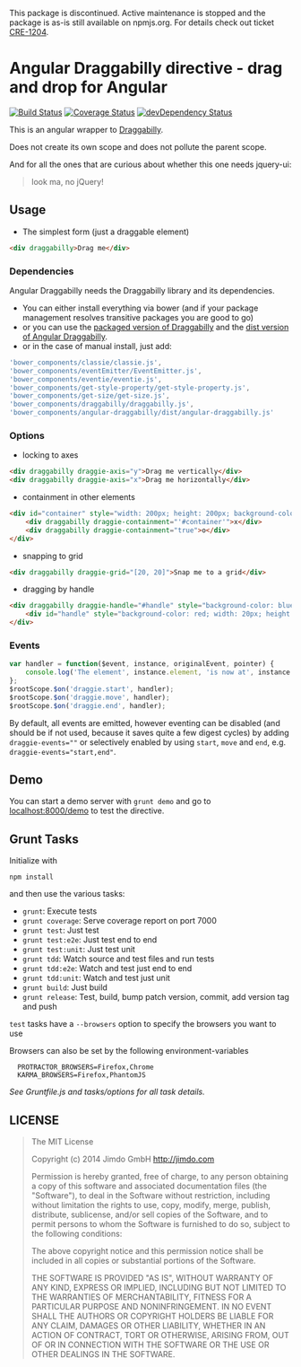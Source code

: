 This package is discontinued. Active maintenance is stopped and the package is as-is still available on npmjs.org. For details check out ticket [CRE-1204](https://jimplan.atlassian.net/browse/CRE-1204).

Angular Draggabilly directive - drag and drop for Angular
======================

[![Build Status](https://travis-ci.org/Jimdo/angular-draggabilly.png)](https://travis-ci.org/Jimdo/angular-draggabilly)
[![Coverage Status](https://coveralls.io/repos/Jimdo/angular-draggabilly/badge.png?branch=master)](https://coveralls.io/r/Jimdo/angular-draggabilly?branch=master)
[![devDependency Status](https://david-dm.org/Jimdo/angular-draggabilly/dev-status.svg)](https://david-dm.org/Jimdo/angular-draggabilly#info=devDependencies)

This is an angular wrapper to [Draggabilly](https://github.com/desandro/draggabilly).

Does not create its own scope and does not pollute the parent scope.

And for all the ones that are curious about whether this one needs jquery-ui:
> look ma, no jQuery!

Usage
-----
* The simplest form (just a draggable element)
```html
<div draggabilly>Drag me</div>
```

### Dependencies
Angular Draggabilly needs the Draggabilly library and its dependencies.
* You can either install everything via bower (and if your package management resolves transitive packages you are good to go)
* or you can use the [packaged version of Draggabilly](http://draggabilly.desandro.com/draggabilly.pkgd.min.js) and the [dist version of Angular Draggabilly](https://raw.githubusercontent.com/Jimdo/angular-draggabilly/master/dist/angular-draggabilly.min.js).
* or in the case of manual install, just add:
```javascript
'bower_components/classie/classie.js',
'bower_components/eventEmitter/EventEmitter.js',
'bower_components/eventie/eventie.js',
'bower_components/get-style-property/get-style-property.js',
'bower_components/get-size/get-size.js',
'bower_components/draggabilly/draggabilly.js',
'bower_components/angular-draggabilly/dist/angular-draggabilly.js'
```

### Options
* locking to axes
```html
<div draggabilly draggie-axis="y">Drag me vertically</div>
<div draggabilly draggie-axis="x">Drag me horizontally</div>
```
* containment in other elements
```html
<div id="container" style="width: 200px; height: 200px; background-color: red;">
	<div draggabilly draggie-containment="'#container'">x</div>
	<div draggabilly draggie-containment="true">o</div>
</div>
```
* snapping to grid
```html
<div draggabilly draggie-grid="[20, 20]">Snap me to a grid</div>
```
* dragging by handle
```html
<div draggabilly draggie-handle="#handle" style="background-color: blue; width: 100px; height: 100px;">
	<div id="handle" style="background-color: red; width: 20px; height: 20px; position: relative; left: 40px; top: 40px;"></div>
</div>
```

### Events
```javascript
var handler = function($event, instance, originalEvent, pointer) {
	console.log('The element', instance.element, 'is now at', instance.position.x, instance.position.y);
};
$rootScope.$on('draggie.start', handler);
$rootScope.$on('draggie.move', handler);
$rootScope.$on('draggie.end', handler);
```
By default, all events are emitted, however eventing can be disabled (and should be if not used, because it saves quite a few digest cycles) by adding `draggie-events=""` or selectively enabled by using `start`, `move` and `end`, e.g. `draggie-events="start,end"`.

Demo
----
You can start a demo server with `grunt demo` and go to [localhost:8000/demo](http://localhost:8000/demo/) to test the directive.

Grunt Tasks
-----------
Initialize with

```console
npm install
```
and then use the various tasks:

 * `grunt`: Execute tests
 * `grunt coverage`: Serve coverage report on port 7000
 * `grunt test`: Just test
 * `grunt test:e2e`: Just test end to end
 * `grunt test:unit`: Just test unit
 * `grunt tdd`: Watch source and test files and run tests
 * `grunt tdd:e2e`: Watch and test just end to end
 * `grunt tdd:unit`: Watch and test just unit
 * `grunt build`: Just build
 * `grunt release`: Test, build, bump patch version, commit, add version tag and push

 `test` tasks have a `--browsers` option to specify the browsers you want to use

 Browsers can also be set by the following environment-variables
 ```
   PROTRACTOR_BROWSERS=Firefox,Chrome
   KARMA_BROWSERS=Firefox,PhantomJS
 ```

_See Gruntfile.js and tasks/options for all task details._


LICENSE
-------

> The MIT License
>
> Copyright (c) 2014 Jimdo GmbH http://jimdo.com
>
> Permission is hereby granted, free of charge, to any person obtaining a copy
> of this software and associated documentation files (the "Software"), to deal
> in the Software without restriction, including without limitation the rights
> to use, copy, modify, merge, publish, distribute, sublicense, and/or sell
> copies of the Software, and to permit persons to whom the Software is
> furnished to do so, subject to the following conditions:
>
> The above copyright notice and this permission notice shall be included in
> all copies or substantial portions of the Software.
>
> THE SOFTWARE IS PROVIDED "AS IS", WITHOUT WARRANTY OF ANY KIND, EXPRESS OR
> IMPLIED, INCLUDING BUT NOT LIMITED TO THE WARRANTIES OF MERCHANTABILITY,
> FITNESS FOR A PARTICULAR PURPOSE AND NONINFRINGEMENT. IN NO EVENT SHALL THE
> AUTHORS OR COPYRIGHT HOLDERS BE LIABLE FOR ANY CLAIM, DAMAGES OR OTHER
> LIABILITY, WHETHER IN AN ACTION OF CONTRACT, TORT OR OTHERWISE, ARISING FROM,
> OUT OF OR IN CONNECTION WITH THE SOFTWARE OR THE USE OR OTHER DEALINGS IN
> THE SOFTWARE.
